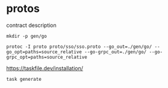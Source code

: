 # protos
contract description

```mkdir -p gen/go```

```protoc -I proto proto/sso/sso.proto --go_out=./gen/go/ --go_opt=paths=source_relative --go-grpc_out=./gen/go/ --go-grpc_opt=paths=source_relative```

https://taskfile.dev/installation/

```task generate```